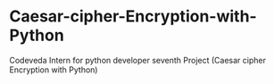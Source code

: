 # Caesar-cipher-Encryption-with-Python
Codeveda Intern for python developer seventh Project (Caesar cipher Encryption with Python)
